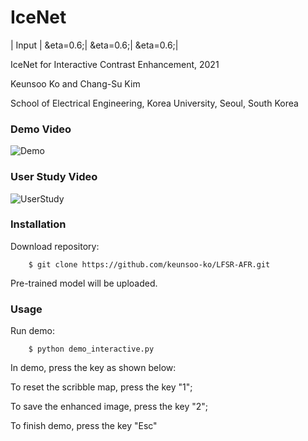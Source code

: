 # IceNet
| Input | &eta=0.6;| &eta=0.6;| &eta=0.6;|


IceNet for Interactive Contrast Enhancement, 2021

Keunsoo Ko and Chang-Su Kim

School of Electrical Engineering, Korea University, Seoul, South Korea

### Demo Video
![Demo](https://github.com/keunsoo-ko/IceNet/blob/main/video/Access_Demo.gif)

### User Study Video
![UserStudy](https://github.com/keunsoo-ko/IceNet/blob/main/video/Access_UserStudy.gif)


### Installation
Download repository:
```
    $ git clone https://github.com/keunsoo-ko/LFSR-AFR.git
```
Pre-trained model will be uploaded.

### Usage
Run demo:
```
    $ python demo_interactive.py
```
In demo, press the key as shown below:

To reset the scribble map, press the key "1";

To save the enhanced image, press the key "2";

To finish demo, press the key "Esc"
